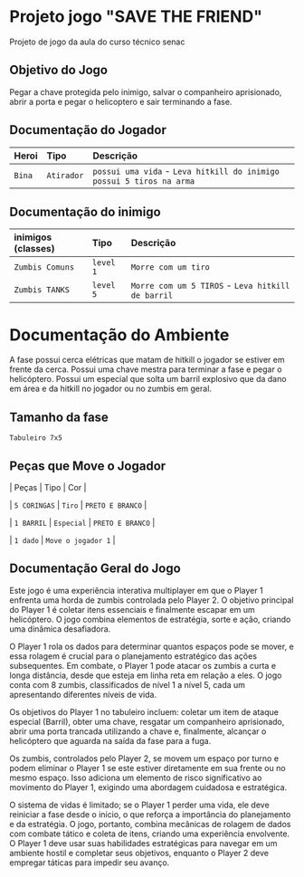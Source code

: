 
# Projeto jogo "SAVE THE FRIEND"

Projeto de jogo da aula do curso técnico senac


## Objetivo do Jogo

Pegar a chave protegida pelo inimigo, salvar o companheiro aprisionado, abrir a porta e pegar o helicoptero e sair terminando a fase.


## Documentação do Jogador



| Heroi   | Tipo       | Descrição                           |
| :---------- | :--------- | :---------------------------------- |
| `Bina` | `Atirador` | `possui uma vida` - `Leva hitkill do inimigo` `possui 5 tiros na arma`  |

## Documentação do inimigo


| inimigos (classes)   | Tipo       | Descrição                                   |
| :---------- | :--------- | :------------------------------------------ |
| `Zumbis Comuns`      | `level 1` | `Morre com um tiro` |
| `Zumbis TANKS`      | `level 5` | `Morre com um 5 TIROS` - `Leva hitkill de barril`


# Documentação do Ambiente

A fase possui cerca elétricas que matam de hitkill o jogador se estiver em frente da cerca.
Possui uma chave mestra para terminar a fase e pegar o helicóptero.
Possui um especial que solta um barril explosivo que da dano em área e da hitkill no jogador ou no zumbis em geral.

## Tamanho da fase
`Tabuleiro 7x5`

## Peças que Move o Jogador

| Peças    | Tipo       | Cor                                   |

| `5 CORINGAS`      | `Tiro` | `PRETO E BRANCO` |

|  `1 BARRIL`      | `Especial` | `PRETO E BRANCO` |

| `1 dado`       | `Move o jogador 1`  | 


## Documentação Geral do Jogo

Este jogo é uma experiência interativa multiplayer em que o Player 1 enfrenta uma horda de zumbis controlada pelo Player 2. O objetivo principal do Player 1 é coletar itens essenciais e finalmente escapar em um helicóptero. O jogo combina elementos de estratégia, sorte e ação, criando uma dinâmica desafiadora.

O Player 1 rola os dados para determinar quantos espaços pode se mover, e essa rolagem é crucial para o planejamento estratégico das ações subsequentes. Em combate, o Player 1 pode atacar os zumbis a curta e longa distância, desde que esteja em linha reta em relação a eles. O jogo conta com 8 zumbis, classificados de nível 1 a nível 5, cada um apresentando diferentes níveis de vida.

Os objetivos do Player 1 no tabuleiro incluem: coletar um item de ataque especial (Barril), obter uma chave, resgatar um companheiro aprisionado, abrir uma porta trancada utilizando a chave e, finalmente, alcançar o helicóptero que aguarda na saída da fase para a fuga.

Os zumbis, controlados pelo Player 2, se movem um espaço por turno e podem eliminar o Player 1 se este estiver diretamente em sua frente ou no mesmo espaço. Isso adiciona um elemento de risco significativo ao movimento do Player 1, exigindo uma abordagem cuidadosa e estratégica.

O sistema de vidas é limitado; se o Player 1 perder uma vida, ele deve reiniciar a fase desde o início, o que reforça a importância do planejamento e da estratégia. O jogo, portanto, combina mecânicas de rolagem de dados com combate tático e coleta de itens, criando uma experiência envolvente. O Player 1 deve usar suas habilidades estratégicas para navegar em um ambiente hostil e completar seus objetivos, enquanto o Player 2 deve empregar táticas para impedir seu avanço.



